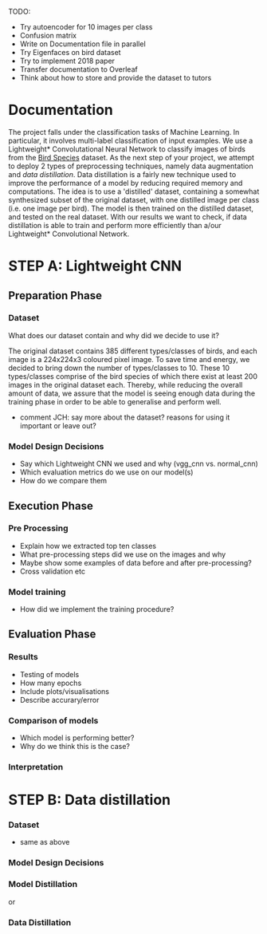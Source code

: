 TODO:

- Try autoencoder for 10 images per class
- Confusion matrix
- Write on Documentation file in parallel
- Try Eigenfaces on bird dataset
- Try to implement 2018 paper
- Transfer documentation to Overleaf
- Think about how to store and provide the dataset to tutors




# Documentation 

The project falls under the classification tasks of Machine Learning. In particular, it involves multi-label classification of input examples. We use a Lightweight* Convolutational Neural Network to classify images of birds from the [Bird Species](https://www.kaggle.com/gpiosenka/100-bird-species) dataset. As the next step of your project, we attempt to deploy 2 types of preprocessing techniques, namely data augmentation and *data distillation*. Data distillation is a fairly new technique used to improve the performance of a model by reducing required memory and computations. The idea is to use a 'distilled' dataset, containing a somewhat synthesized subset of the original dataset, with one distilled image per class (i.e. one image per bird). The model is then trained on the distilled dataset, and tested on the real dataset. With our results we want to check, if data distillation is able to train and perform more efficiently than a/our Lightweight* Convolutional Network.

# STEP A: Lightweight CNN

## Preparation Phase

### Dataset

What does our dataset contain and why did we decide to use it?

The original dataset contains 385 different types/classes of birds, and each image is a 224x224x3 coloured pixel image. To save time and energy, we decided to bring down the number of types/classes to 10. These 10 types/classes comprise of the bird species of which there exist at least 200 images in the original dataset each. Thereby, while reducing the overall amount of data, we assure that the model is seeing enough data during the training phase in order to be able to generalise and perform well.

- comment JCH: say more about the dataset? reasons for using it important or leave out?

### Model Design Decisions

- Say which Lightweight CNN we used and why (vgg_cnn vs. normal_cnn)
- Which evaluation metrics do we use on our model(s)
- How do we compare them

## Execution Phase

### Pre Processing

- Explain how we extracted top ten classes
- What pre-processing steps did we use on the images and why
- Maybe show some examples of data before and after pre-processing?
- Cross validation etc

### Model training

- How did we implement the training procedure?


## Evaluation Phase

### Results

- Testing of models
- How many epochs
- Include plots/visualisations
- Describe accurary/error

### Comparison of models

- Which model is performing better?
- Why do we think this is the case?

### Interpretation


# STEP B: Data distillation

### Dataset

- same as above


### Model Design Decisions
### Model Distillation
or
### Data Distillation